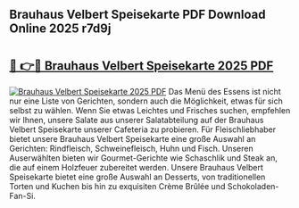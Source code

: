 ## Brauhaus Velbert Speisekarte PDF Download Online 2025 r7d9j

# <h2><a href="http://gcao06.nevu.top/?p=Brauhaus+Velbert+Speisekarte">🔗 👉🔴 Brauhaus Velbert Speisekarte 2025 PDF</a></h2>

[![Brauhaus Velbert Speisekarte 2025 PDF](https://i.imgur.com/dBaPXMq.png)](http://gcao06.nevu.top/?p=Brauhaus+Velbert+Speisekarte)
Das Menü des Essens ist nicht nur eine Liste von Gerichten, sondern auch die Möglichkeit, etwas für sich selbst zu wählen. Wenn Sie etwas Leichtes und Frisches suchen, empfehlen wir Ihnen, unsere Salate aus unserer Salatabteilung auf der Brauhaus Velbert Speisekarte unserer Cafeteria zu probieren. Für Fleischliebhaber bietet unsere Brauhaus Velbert Speisekarte eine große Auswahl an Gerichten: Rindfleisch, Schweinefleisch, Huhn und Fisch. Unseren Auserwählten bieten wir Gourmet-Gerichte wie Schaschlik und Steak an, die auf einem Holzfeuer zubereitet werden. Unsere Brauhaus Velbert Speisekarte bietet eine große Auswahl an Desserts, von traditionellen Torten und Kuchen bis hin zu exquisiten Crème Brûlée und Schokoladen-Fan-Si.
